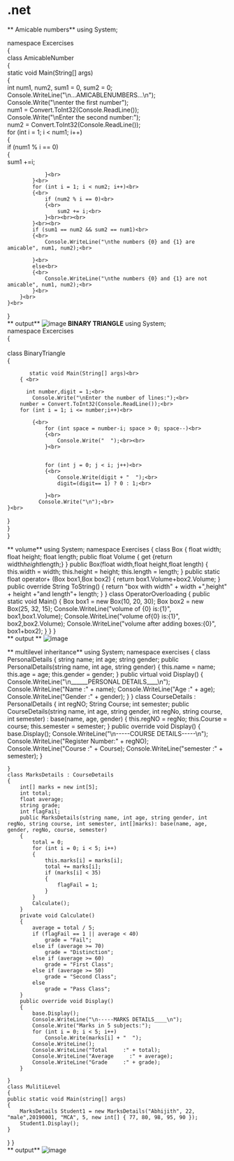 # .net
** Amicable numbers**
using System;<br>

namespace Excercises<br>
{<br>
    class AmicableNumber<br>
    {<br>
        static void Main(String[] args)<br>
        {<br>
            int num1, num2, sum1 = 0, sum2 = 0;<br>
            Console.WriteLine("\n...AMICABLENUMBERS...\n");<br>
            Console.Write("\nenter the first number");<br>
            num1 = Convert.ToInt32(Console.ReadLine());<br>
            Console.Write("\nEnter the second number:");<br>
            num2 = Convert.ToInt32(Console.ReadLine());<br>
            for (int i = 1; i < num1; i++)<br>
            {<br>
                if (num1 % i == 0)<br>
                {<br>
                    sum1 +=i;<br>
   
                }<br>
            }<br>
            for (int i = 1; i < num2; i++)<br>
            {<br>
                if (num2 % i == 0)<br>
                {<br>
                    sum2 += i;<br>
                }<br><br><br>
            }<br><br>
            if (sum1 == num2 && sum2 == num1)<br>
            {<br>
                Console.WriteLine("\nthe numbers {0} and {1} are amicable", num1, num2);<br>

            }<br>
            else<br>
            {<br>
                Console.WriteLine("\nthe numbers {0} and {1} are not amicable", num1, num2);<br>
            }<br>
        }<br>
    }<br>
}<br>
** output**
![image](https://user-images.githubusercontent.com/98379636/152292399-7fadfbb8-0f6f-4402-a150-d1f65bd0719c.png)
**BINARY TRIANGLE**
using System;<br>
namespace Excercises<br>
{<br><br>
    class BinaryTriangle<br>
        {<br>
 
           static void Main(String[] args)<br>
        { <br>
            
          int number,digit = 1;<br>
            Console.Write("\nEnter the number of lines:");<br>
        number = Convert.ToInt32(Console.ReadLine());<br>
        for (int i = 1; i <= number;i++)<br>

            {<br>
                for (int space = number-i; space > 0; space--)<br>
                {<br>
                    Console.Write("  ");<br><br>
                }<br>


                for (int j = 0; j < i; j++)<br>
                {<br>
                    Console.Write(digit + "  ");<br>
                    digit=(digit== 1) ? 0 : 1;<br>

                }<br>
              Console.Write("\n");<br>
    }<br>
}<br>
}<br>
}<br>
    
**   volume**
using System;
namespace Exercises
{
 class Box
    {
        float width;
        float height;
        float length;
        public float Volume
        {
            get {return width*height*length;}
        }
        public Box(float width,float height,float length)
        {
            this.width = width;
            this.height = height;
            this.length = length;
        }
        public static float operator+ (Box box1,Box box2)
        {
            return box1.Volume+box2.Volume;
        }
        public override String ToString()
        {
            return "box with width" + width +",height" + height +"and length"+ length;
        }
    }
    class OperatorOverloading
    {
        public static void Main()
        {
            Box box1 = new Box(10, 20, 30);
            Box box2 = new Box(25, 32, 15);
            Console.WriteLine("volume of {0} is:{1}", box1,box1.Volume);
            Console.WriteLine("volume of{0} is:{1}", box2,box2.Volume);
            Console.WriteLine("volume after adding boxes:{0}", box1+box2);
        }
    }
}
<br>
**  output **
![image](https://user-images.githubusercontent.com/98379636/152475266-4348153d-0015-4262-a63a-c5505976fc99.png)



**  multilevel inheritance**
using System;
namespace exercises
{
    class PersonalDetails
    {
        string name;
        int age;
        string gender;
        public PersonalDetails(string name, int age, string gender)
        {
            this.name = name;
            this.age = age;
            this.gender = gender;
        }
        public virtual void Display()
        {
            Console.WriteLine("\n______PERSONAL DETAILS____\n");
            Console.WriteLine("Name       :" + name);
            Console.WriteLine("Age         :" + age);
            Console.WriteLine("Gender     :" + gender);
        }
    }
    class CourseDetails : PersonalDetails
    {
        int regNO;
        String Course;
        int semester;
        public CourseDetails(string name, int age, string gender, int regNo, string course, int semester) : base(name, age, gender)
        {
            this.regNO = regNo;
            this.Course = course;
            this.semester = semester;
        }
        public override void Display()
        {
            base.Display();
            Console.WriteLine("\n-----COURSE DETAILS-----\n");
            Console.WriteLine("Register Number:" + regNO);
            Console.WriteLine("Course    :" + Course);
            Console.WriteLine("semester     :" + semester);
        }

    }
    class MarksDetails : CourseDetails
    {
        int[] marks = new int[5];
        int total;
        float average;
        string grade;
        int flagFail;
        public MarksDetails(string name, int age, string gender, int regNo, string course, int semester, int[]marks): base(name, age, gender, regNo, course, semester)
        {
            total = 0;
            for (int i = 0; i < 5; i++)
            {
                this.marks[i] = marks[i];
                total += marks[i];
                if (marks[i] < 35)
                {
                    flagFail = 1;
                }
            }
            Calculate();
        }
        private void Calculate()
        {
            average = total / 5;
            if (flagFail == 1 || average < 40)
                grade = "Fail";
            else if (average >= 70)
                grade = "Distinction";
            else if (average >= 60)
                grade = "First Class";
            else if (average >= 50)
                grade = "Second Class";
            else
                grade = "Pass Class";
        }
        public override void Display()
        {
            base.Display();
            Console.WriteLine("\n-----MARKS DETAILS____\n");
            Console.Write("Marks in 5 subjects:");
            for (int i = 0; i < 5; i++)
                Console.Write(marks[i] + "  ");
            Console.WriteLine();
            Console.WriteLine("Total     :" + total);
            Console.WriteLine("Average     :" + average);
            Console.WriteLine("Grade     :" + grade);
        }

    }
    class MulitiLevel
    {
    public static void Main(string[] args)
    {
        MarksDetails Student1 = new MarksDetails("Abhijith", 22, "male",20190001, "MCA", 5, new int[] { 77, 80, 98, 95, 90 });
        Student1.Display();
    }
}
}
<br>
**  output**
![image](https://user-images.githubusercontent.com/98379636/152481048-5eb4df7d-1223-475a-8e64-111b6deb2496.png)

